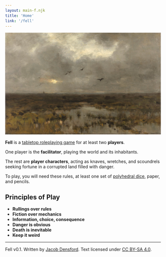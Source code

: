 ```yaml
---
layout: main-f.njk
title: 'Home'
link: '/fell'
---
```


![a painting of a swampy landscape](/images/fell-main.jpg)

**Fell** is a [tabletop roleplaying game](https://en.wikipedia.org/wiki/Tabletop_role-playing_game) for at least two **players**.

One player is the **facilitator**, playing the world and its inhabitants.

The rest are **player characters**, acting as knaves, wretches, and scoundrels seeking fortune in a corrupted land filled with danger.

To play, you will need these rules, at least one set of [polyhedral dice](https://en.wikipedia.org/wiki/Dice#Polyhedral_dice), paper, and pencils.

## Principles of Play

- **Rullings over rules**
- **Fiction over mechanics**
- **Information, choice, consequence**
- **Danger is obvious**
- **Death is inevitable**
- **Keep it weird**

<footer>

<hr/>

Fell v0.1. Written by [Jacob Densford](https://jacobdensford.com/). Text licensed under [CC BY-SA 4.0](https://creativecommons.org/licenses/by-sa/4.0/).

</footer>
